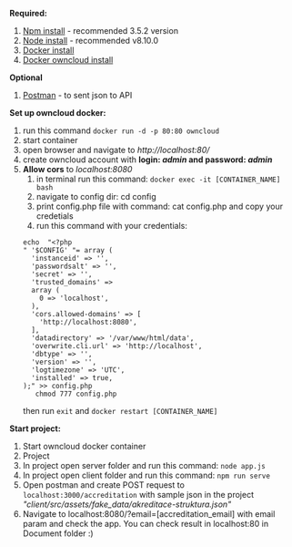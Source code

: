 **Required:**

1. [Npm install](https://www.npmjs.com/get-npm) - recommended 3.5.2 version 
2. [Node install](https://nodejs.org/en/download/) - recommended v8.10.0
3. [Docker install](https://www.docker.com/products/docker-desktop)
4. [Docker owncloud install](https://hub.docker.com/_/owncloud)

**Optional**
1. [Postman](https://www.getpostman.com/downloads/) - to sent json to API

**Set up owncloud docker:**
1. run this command `docker run -d -p 80:80 owncloud`
2. start container 
3. open browser and navigate to *http://localhost:80/*
4. create owncloud account with **login: _admin_ and password: _admin_**
5. **Allow cors** to *localhost:8080*
   1. in terminal run this command: `docker exec -it [CONTAINER_NAME] bash`
   2. navigate to config dir: cd config
   4. print config.php file with command: cat config.php and copy your credetials
   3. run this command with your credentials: 
   ```
   echo  "<?php
   " '$CONFIG' "= array (
     'instanceid' => '',
     'passwordsalt' => '',
     'secret' => '',
     'trusted_domains' => 
     array (
       0 => 'localhost',
     ),
     'cors.allowed-domains' => [
       'http://localhost:8080',
     ],
     'datadirectory' => '/var/www/html/data',
     'overwrite.cli.url' => 'http://localhost',
     'dbtype' => '',
     'version' => '',
     'logtimezone' => 'UTC',
     'installed' => true,
   );" >> config.php
      chmod 777 config.php
   ```
   then run `exit` and `docker restart [CONTAINER_NAME]`

**Start project:**
1. Start owncloud docker container
2. Project
  1. In project open server folder and run this command: `node app.js`
  2. In project open client folder and run this command: `npm run serve`
3. Open postman and create POST request to `localhost:3000/accreditation` with sample json in the project *"client/src/assets/fake_data/akreditace-struktura.json"*
4. Navigate to localhost:8080/?email=[accreditation_email] with email param and check the app. You can check result in localhost:80 in Document folder :) 
